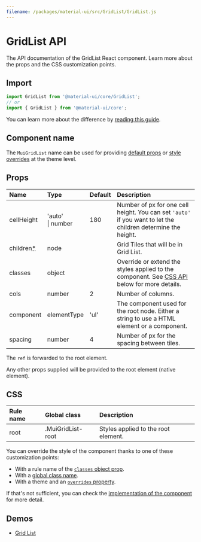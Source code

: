 ```yaml
---
filename: /packages/material-ui/src/GridList/GridList.js
---
```


<!--- This documentation is automatically generated, do not try to edit it. -->

# GridList API

<p class="description">The API documentation of the GridList React component. Learn more about the props and the CSS customization points.</p>

## Import

```js
import GridList from '@material-ui/core/GridList';
// or
import { GridList } from '@material-ui/core';
```

You can learn more about the difference by [reading this guide](/guides/minimizing-bundle-size/).



## Component name

The `MuiGridList` name can be used for providing [default props](/customization/globals/#default-props) or [style overrides](/customization/globals/#css) at the theme level.

## Props

| Name | Type | Default | Description |
|:-----|:-----|:--------|:------------|
| <span class="prop-name">cellHeight</span> | <span class="prop-type">'auto'<br>&#124;&nbsp;number</span> | <span class="prop-default">180</span> | Number of px for one cell height. You can set `'auto'` if you want to let the children determine the height. |
| <span class="prop-name required">children<abbr title="required">*</abbr></span> | <span class="prop-type">node</span> |  | Grid Tiles that will be in Grid List. |
| <span class="prop-name">classes</span> | <span class="prop-type">object</span> |  | Override or extend the styles applied to the component. See [CSS API](#css) below for more details. |
| <span class="prop-name">cols</span> | <span class="prop-type">number</span> | <span class="prop-default">2</span> | Number of columns. |
| <span class="prop-name">component</span> | <span class="prop-type">elementType</span> | <span class="prop-default">'ul'</span> | The component used for the root node. Either a string to use a HTML element or a component. |
| <span class="prop-name">spacing</span> | <span class="prop-type">number</span> | <span class="prop-default">4</span> | Number of px for the spacing between tiles. |

The `ref` is forwarded to the root element.

Any other props supplied will be provided to the root element (native element).

## CSS

| Rule name | Global class | Description |
|:-----|:-------------|:------------|
| <span class="prop-name">root</span> | <span class="prop-name">.MuiGridList-root</span> | Styles applied to the root element.

You can override the style of the component thanks to one of these customization points:

- With a rule name of the [`classes` object prop](/customization/components/#overriding-styles-with-classes).
- With a [global class name](/customization/components/#overriding-styles-with-global-class-names).
- With a theme and an [`overrides` property](/customization/globals/#css).

If that's not sufficient, you can check the [implementation of the component](https://github.com/mui-org/material-ui/blob/next/packages/material-ui/src/GridList/GridList.js) for more detail.

## Demos

- [Grid List](/components/grid-list/)

